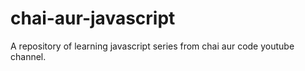 # chai-aur-javascript
A repository of learning javascript series from chai aur code youtube channel.
